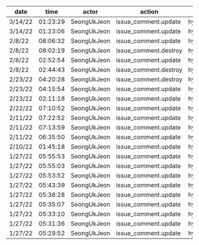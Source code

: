 | date    | time     | actor       | action                | repo             | user | data.team | data.new_repo_permission | data.old_repo_permission |
| ------- | -------- | ----------- | --------------------- | ---------------- | ---- | --------- | ------------------------ | ------------------------ |
| 3/14/22 | 01:23:29 | SeongUkJeon | issue_comment.update  | hyperledger/besu |      |           |                          |                          |
| 3/14/22 | 01:23:06 | SeongUkJeon | issue_comment.update  | hyperledger/besu |      |           |                          |                          |
| 2/8/22  | 08:06:32 | SeongUkJeon | issue_comment.update  | hyperledger/besu |      |           |                          |                          |
| 2/8/22  | 08:02:19 | SeongUkJeon | issue_comment.destroy | hyperledger/besu |      |           |                          |                          |
| 2/8/22  | 02:52:54 | SeongUkJeon | issue_comment.update  | hyperledger/besu |      |           |                          |                          |
| 2/8/22  | 02:44:43 | SeongUkJeon | issue_comment.destroy | hyperledger/besu |      |           |                          |                          |
| 2/23/22 | 04:20:28 | SeongUkJeon | issue_comment.destroy | hyperledger/besu |      |           |                          |                          |
| 2/23/22 | 04:15:54 | SeongUkJeon | issue_comment.update  | hyperledger/besu |      |           |                          |                          |
| 2/23/22 | 02:11:18 | SeongUkJeon | issue_comment.update  | hyperledger/besu |      |           |                          |                          |
| 2/22/22 | 07:10:52 | SeongUkJeon | issue_comment.update  | hyperledger/besu |      |           |                          |                          |
| 2/11/22 | 07:22:52 | SeongUkJeon | issue_comment.update  | hyperledger/besu |      |           |                          |                          |
| 2/11/22 | 07:13:59 | SeongUkJeon | issue_comment.update  | hyperledger/besu |      |           |                          |                          |
| 2/11/22 | 06:35:50 | SeongUkJeon | issue_comment.update  | hyperledger/besu |      |           |                          |                          |
| 2/10/22 | 01:45:18 | SeongUkJeon | issue_comment.update  | hyperledger/besu |      |           |                          |                          |
| 1/27/22 | 05:55:53 | SeongUkJeon | issue_comment.update  | hyperledger/besu |      |           |                          |                          |
| 1/27/22 | 05:55:03 | SeongUkJeon | issue_comment.update  | hyperledger/besu |      |           |                          |                          |
| 1/27/22 | 05:53:52 | SeongUkJeon | issue_comment.update  | hyperledger/besu |      |           |                          |                          |
| 1/27/22 | 05:43:39 | SeongUkJeon | issue_comment.update  | hyperledger/besu |      |           |                          |                          |
| 1/27/22 | 05:38:28 | SeongUkJeon | issue_comment.update  | hyperledger/besu |      |           |                          |                          |
| 1/27/22 | 05:35:07 | SeongUkJeon | issue_comment.update  | hyperledger/besu |      |           |                          |                          |
| 1/27/22 | 05:33:10 | SeongUkJeon | issue_comment.update  | hyperledger/besu |      |           |                          |                          |
| 1/27/22 | 05:31:36 | SeongUkJeon | issue_comment.update  | hyperledger/besu |      |           |                          |                          |
| 1/27/22 | 05:29:52 | SeongUkJeon | issue_comment.update  | hyperledger/besu |      |           |                          |                          |
